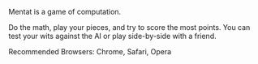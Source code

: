 Mentat is a game of computation.

Do the math, play your pieces, and try to score the most points. You can test your wits against the AI or play side-by-side with a friend.

Recommended Browsers: Chrome, Safari, Opera